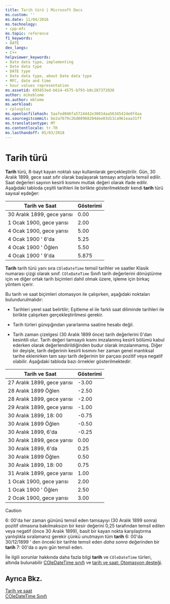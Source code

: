```yaml
---
title: Tarih türü | Microsoft Docs
ms.custom: ''
ms.date: 11/04/2016
ms.technology:
- cpp-mfc
ms.topic: reference
f1_keywords:
- DATE
dev_langs:
- C++
helpviewer_keywords:
- Date data type, implementing
- Date data type
- DATE type
- Date data type, about Date data type
- MFC, date and time
- hour values representation
ms.assetid: 695853ed-b614-4575-b793-b8c287372038
author: mikeblome
ms.author: mblome
ms.workload:
- cplusplus
ms.openlocfilehash: 5aafed046fa5724442e30014aa5634542de0f4aa
ms.sourcegitcommit: be2a7679c2bd80968204dee03d13ca961eaa31ff
ms.translationtype: MT
ms.contentlocale: tr-TR
ms.lasthandoff: 05/03/2018
---
```

# <a name="date-type"></a>Tarih türü
**Tarih** türü, 8-bayt kayan noktalı sayı kullanılarak gerçekleştirilir. Gün, 30 Aralık 1899, gece saat sıfır olarak başlayarak tamsayı artışlarla temsil edilir. Saat değerleri sayının kesirli kısmını mutlak değeri olarak ifade edilir. Aşağıdaki tabloda çeşitli tarihleri ile birlikte gösterilmektedir kendi **tarih** türü sayısal eşdeğer:  
  
|Tarih ve Saat|Gösterimi|  
|-------------------|--------------------|  
|30 Aralık 1899, gece yarısı|0.00|  
|1 Ocak 1900, gece yarısı|2.00|  
|4 Ocak 1900, gece yarısı|5.00|  
|4 Ocak 1900 ' 6'da|5.25|  
|4 Ocak 1900 ' Öğlen|5.50|  
|4 Ocak 1900 ' 9'da|5.875|  
  
 **Tarih** tarih türü yanı sıra `COleDateTime` temsil tarihler ve saatler Klasik numarası çizgi olarak sınıf. `COleDateTime` Sınıfı tarih değerlerini dönüştürme için ve diğer ortak tarih biçimleri dahil olmak üzere, işleme için birkaç yöntem içerir.  
  
 Bu tarih ve saat biçimleri otomasyon ile çalışırken, aşağıdaki noktaları bulundurulmalıdır:  
  
-   Tarihleri yerel saat belirtilir; Eşitleme el ile farklı saat diliminde tarihleri ile birlikte çalışırken gerçekleştirilmesi gerekir.  
  
-   Tarih türleri günışığından yararlanma saatine hesabı değil.  
  
-   Tarih zaman çizelgesi (30 Aralık 1899 önce) tarih değerlerini 0'dan kesintili olur. Tarih değeri tamsayılı kısmı imzalanmış kesirli bölümü kabul ederken olarak değerlendirildiğinden budur olarak imzalanmamış. Diğer bir deyişle, tarih değerinin kesirli kısmını her zaman genel mantıksal tarihe eklenirken tam sayı tarih değerinin bir parçası pozitif veya negatif olabilir. Aşağıdaki tabloda bazı örnekler gösterilmektedir:  
  
|Tarih ve Saat|Gösterimi|  
|-------------------|--------------------|  
|27 Aralık 1899, gece yarısı|-3.00|  
|28 Aralık 1899 Öğlen|-2.50|  
|28 Aralık 1899, gece yarısı|-2.00|  
|29 Aralık 1899, gece yarısı|-1.00|  
|30 Aralık 1899, 18: 00|-0.75|  
|30 Aralık 1899 Öğlen|-0.50|  
|30 Aralık 1899, 6'da|-0.25|  
|30 Aralık 1899, gece yarısı|0.00|  
|30 Aralık 1899, 6'da|0.25|  
|30 Aralık 1899 Öğlen|0.50|  
|30 Aralık 1899, 18: 00|0.75|  
|31 Aralık 1899, gece yarısı|1.00|  
|1 Ocak 1900, gece yarısı|2.00|  
|1 Ocak 1900 ' Öğlen|2.50|  
|2 Ocak 1900, gece yarısı|3.00|  
  
> [!CAUTION]
>  6: 00'da her zaman gününü temsil eden tamsayıyı (30 Aralık 1899 sonra) pozitif olmasına bakılmaksızın bir kesir değerini 0,25 tarafından temsil edilen veya negatif (önce 30 Aralık 1899), basit bir kayan nokta karşılaştırma yanlışlıkla sıralamanız gerekir çünkü unutmayın tüm **tarih** 6: 00'da 30/12/1899 ' den önceki bir tarihte temsil eden *daha sonra* değerinden bir **tarih** 7: 00'da o aynı gün temsil eden.  
  
 İle ilgili sorunlar hakkında daha fazla bilgi **tarih** ve `COleDateTime` türleri, altında bulunabilir [COleDateTime sınıfı](../atl-mfc-shared/reference/coledatetime-class.md) ve [tarih ve saat: Otomasyon desteği](../atl-mfc-shared/date-and-time-automation-support.md).  
  
## <a name="see-also"></a>Ayrıca Bkz.  
 [Tarih ve saat](../atl-mfc-shared/date-and-time.md)   
 [COleDateTime Sınıfı](../atl-mfc-shared/reference/coledatetime-class.md)

